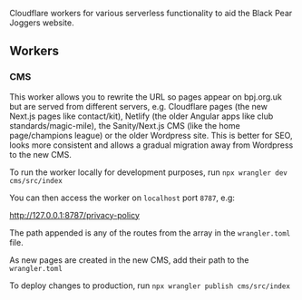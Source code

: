 Cloudflare workers for various serverless functionality to aid the Black Pear Joggers website.

## Workers

### CMS

This worker allows you to rewrite the URL so pages appear on bpj.org.uk but are served from different servers, e.g. Cloudflare pages (the new Next.js pages like contact/kit), Netlify (the older Angular apps like club standards/magic-mile), the Sanity/Next.js CMS (like the home page/champions league) or the older Wordpress site. This is better for SEO, looks more consistent and allows a gradual migration away from Wordpress to the new CMS.

To run the worker locally for development purposes, run `npx wrangler dev cms/src/index`

You can then access the worker on `localhost` port `8787`, e.g:

http://127.0.0.1:8787/privacy-policy

The path appended is any of the routes from the array in the `wrangler.toml` file.

As new pages are created in the new CMS, add their path to the `wrangler.toml`

To deploy changes to production, run `npx wrangler publish cms/src/index`
